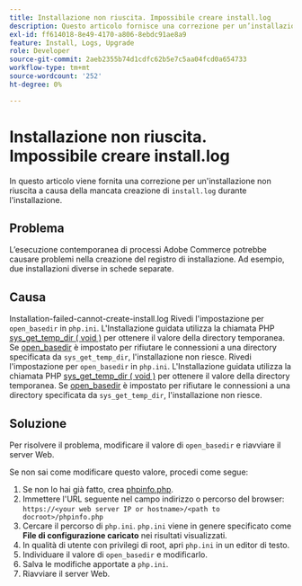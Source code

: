 ```yaml
---
title: Installazione non riuscita. Impossibile creare install.log
description: Questo articolo fornisce una correzione per un’installazione non riuscita perché durante l’installazione non viene creato il file "install.log".
exl-id: ff614018-8e49-4170-a806-8ebdc91ae8a9
feature: Install, Logs, Upgrade
role: Developer
source-git-commit: 2aeb2355b74d1cdfc62b5e7c5aa04fcd0a654733
workflow-type: tm+mt
source-wordcount: '252'
ht-degree: 0%

---
```


# Installazione non riuscita. Impossibile creare install.log

In questo articolo viene fornita una correzione per un&#39;installazione non riuscita a causa della mancata creazione di `install.log` durante l&#39;installazione.

## Problema

L’esecuzione contemporanea di processi Adobe Commerce potrebbe causare problemi nella creazione del registro di installazione. Ad esempio, due installazioni diverse in schede separate.

## Causa

Installation-failed-cannot-create-install.log
Rivedi l&#39;impostazione per `open_basedir` in `php.ini`. L&#39;Installazione guidata utilizza la chiamata PHP [sys\_get\_temp\_dir ( void )](https://php.net/manual/en/function.sys-get-temp-dir.php) per ottenere il valore della directory temporanea. Se [open\_basedir](http://php.net/manual/en/ini.core.php#ini.open-basedir) è impostato per rifiutare le connessioni a una directory specificata da `sys_get_temp_dir`, l&#39;installazione non riesce.
Rivedi l&#39;impostazione per `open_basedir` in `php.ini`. L&#39;Installazione guidata utilizza la chiamata PHP [sys\_get\_temp\_dir ( void )](https://php.net/manual/en/function.sys-get-temp-dir.php) per ottenere il valore della directory temporanea. Se [open\_basedir](https://php.net/manual/en/ini.core.php#ini.open-basedir) è impostato per rifiutare le connessioni a una directory specificata da `sys_get_temp_dir`, l&#39;installazione non riesce.


## Soluzione

Per risolvere il problema, modificare il valore di `open_basedir` e riavviare il server Web.

Se non sai come modificare questo valore, procedi come segue:

1. Se non lo hai già fatto, crea [phpinfo.php](https://experienceleague.adobe.com/en/docs/commerce-operations/installation-guide/prerequisites/optional-software).
1. Immettere l&#39;URL seguente nel campo indirizzo o percorso del browser: `https://<your web server IP or hostname>/<path to docroot>/phpinfo.php`
1. Cercare il percorso di `php.ini`.     `php.ini` viene in genere specificato come **File di configurazione caricato** nei risultati visualizzati.
1. In qualità di utente con privilegi di root, apri `php.ini` in un editor di testo.
1. Individuare il valore di `open_basedir` e modificarlo.
1. Salva le modifiche apportate a `php.ini`.
1. Riavviare il server Web.
